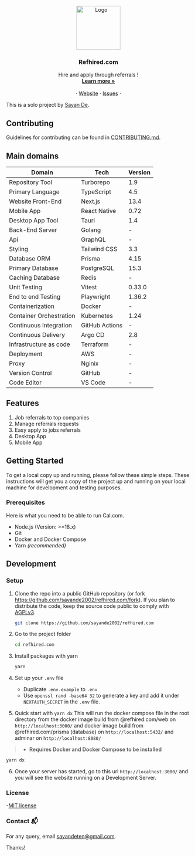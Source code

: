 <p align="center">
  <a href="https://github.com/sayande2002/refhired.com">
<!--    <img src="https://github.com/sayande2002/refhired.com/assets/107565578/8ac174c0-7abd-4305-a604-d32397988ed0" alt="Logo"> -->
<!--         <img src="https://github.com/sayande2002/refhired.com/assets/107565578/a1c556f2-550d-44e5-91cf-1eb89d7faa03" alt="Logo"> -->
    <img src="https://github.com/sayande2002/refhired.com/assets/107565578/748111d4-1f0a-42b3-a3a1-ad32bda2943c" height="120px" width="120px" alt="Logo"> 
  </a>
 


  <h3 align="center">Refhired.com</h3>


  <p align="center">
    Hire and apply through referrals !
    <br />
    <a href="https://refhired-com-web.vercel.app/"><strong>Learn more »</strong></a>
    <br />
    <br />
<!--     <a href="https://go.cal.com/discord">Discord</a> -->
    ·
    <a href="https://refhired-com-web.vercel.app/">Website</a>
    ·
    <a href="https://github.com/sayande2002/refhired.com/issues">Issues</a>
    ·
<!--     <a href="https://cal.com/roadmap">Roadmap</a> -->
  </p>
</p>

This is a solo project by [Sayan De](https://github.com/sayande2002).

## Contributing

Guidelines for contributing can be found in [CONTRIBUTING.md](https://github.com/sayande2002/refhired.com/blob/main/CONTRIBUTING.md).

## Main domains

| Domain                  | Tech           | Version |
| ----------------------- | -------------- | ------- |
| Repository Tool         | Turborepo      | 1.9     |
| Primary Language        | TypeScript     | 4.5     |
| Website Front-End       | Next.js        | 13.4    |
| Mobile App              | React Native   | 0.72    |
| Desktop App Tool        | Tauri          | 1.4     |
| Back-End Server         | Golang         | -       |
| Api                     | GraphQL        | -       |
| Styling                 | Tailwind CSS   | 3.3     |
| Database ORM            | Prisma         | 4.15    |
| Primary Database        | PostgreSQL     | 15.3    |
| Caching Database        | Redis          | -       |
| Unit Testing            | Vitest         | 0.33.0  |
| End to end Testing      | Playwright     | 1.36.2  |
| Containerization        | Docker         | -       |
| Container Orchestration | Kubernetes     | 1.24    |
| Continuous Integration  | GitHub Actions | -       |
| Continuous Delivery     | Argo CD        | 2.8     |
| Infrastructure as code  | Terraform      | -       |
| Deployment              | AWS            | -       |
| Proxy                   | Nginix         | -       |
| Version Control         | GitHub         | -       |
| Code Editor             | VS Code        | -       |

## Features

1. Job referrals to top companies
2. Manage referrals requests
3. Easy apply to jobs referrals
4. Desktop App
5. Mobile App

## Getting Started

To get a local copy up and running, please follow these simple steps.
These instructions will get you a copy of the project up and running on your local machine for development and testing purposes.

### Prerequisites

Here is what you need to be able to run Cal.com.

- Node.js (Version: >=18.x)
- Git
- Docker and Docker Compose
- Yarn _(recommended)_

## Development

### Setup

1. Clone the repo into a public GitHub repository (or fork <https://github.com/sayande2002/refhired.com/fork>). If you plan to distribute the code, keep the source code public to comply with [AGPLv3](https://github.com/sayande2002/refhired.com/blob/main/LICENSE).

   ```sh
   git clone https://github.com/sayande2002/refhired.com
   ```

2. Go to the project folder

   ```sh
   cd refhired.com
   ```

3. Install packages with yarn

   ```sh
   yarn
   ```

4. Set up your `.env` file

   - Duplicate `.env.example` to `.env`
   - Use `openssl rand -base64 32` to generate a key and add it under `NEXTAUTH_SECRET` in the `.env` file.

5. Quick start with `yarn dx`
   This will run the docker compose file in the root directory from the docker image build from @refhired.com/web on `http://localhost:3000/` and docker image build from @refhired.com/prisma (database) on `http://localhost:5432/` and adminar on `http://localhost:8080/`

> - **Requires Docker and Docker Compose to be installed**

```sh
yarn dx
```

6. Once your server has started, go to this url `http://localhost:3000/` and you will see the website running on a Development Server.

### License

-[MIT license](LICENSE)

### Contact 📬

For any query, email <sayandeten@gmail.com>.

Thanks!
